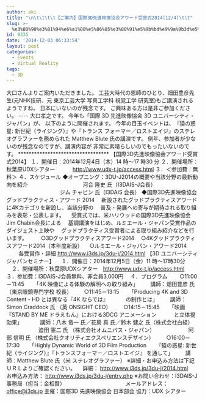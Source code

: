 ```yaml
---
author: aki
title: "\n\t\t\t\t【ご案内】国際3D先進映像協会アワード受賞式2014(12/4)\t\t"
slug: >-
  %e3%80%90%e3%81%94%e6%a1%88%e5%86%85%e3%80%91%e5%9b%bd%e9%9a%9b3d%e5%85%88%e9%80%b2%e6%98%a0%e5%83%8f%e5%8d%94%e4%bc%9a%e3%82%a2%e3%83%af%e3%83%bc%e3%83%89%e5%8f%97%e8%b3%9e%e5%bc%8f2014124
id: 9335
date: '2014-12-03 06:33:54'
layout: post
categories:
  - Events
  - Virtual Reality
tags:
  - 3D
---
```


大口さんよりご案内いただきました。 工芸大時代の恩師のひとり、畑田豊彦先生(元NHK技研、元 東京工芸大学 写真工学科 視覚工学 研究室)もご講演されるようですね。 日本にいないのが残念です。 ご興味ある方は是非ご参加ください。 ---- 大口孝之です。 今年も「国際 3D 先進映像協会 3D ユニバーシティ・ジャパン」が、 以下のように開催されます。 今年の目玉イベントは、　『猿の惑星: 新世紀（ライジング）』や『トランス フォーマー／ロストエイジ』のステレオグラファーを務められた Matthew Blute 氏の講演です。 例年、参加者が少ないのが残念なのですが、講演内容が 非常に素晴らしいのでもったいないのです。 ********************************** 【国際3D先進映像協会アワード受賞式2014】 １．開催日：2014年12月4日（木）14 時～17 時30 分 ２．開催場所：秋葉原UDXシアター 　　　http://www.udx-t.jp/access.html ３．＜参加費：無料＞ ４．スケジュール ◆オープニング：3DU-J2014の概要や当該分野の最新動向を紹介 　　　　　　　　　　河合 隆史 氏（I3DAIS-J会長） 　　　　　　　　　　ジム チャビン 氏（I3DAIS 会長） ◆国際3D先進映像協会 グッドプラクティス・アワード 2014 　新設されたグッドプラクティスアワードに4Kカテゴリを新設し、当該分野の 　普及・発展への寄与が期待される取り組みを表彰・公表します。 　受賞式では、米ハリウッドの国際3D先進映像協会 Jim Chabin会長による 　基調講演をはじめ、ルミエール・ジャパン受賞作品のダイジェスト上映や 　グッドプラクティス受賞者による取り組み紹介などを行います。 　 　○3Dグッドプラクティスアワード2014 　○4Kグッドプラクティスアワード2014（本年度新設） 　○ルミエール・ジャパン・アワード2014 　 　各受賞作・詳細 http://www.i3ds.jp/3du-j/2014.html 【3D ユニバーシティジャパンセミナー】 　１．開催日：2014年12月5日（金）11 時～17時30分 　２．開催場所：秋葉原UDXシアター　http://www.udx-t.jp/access.html 　３．参加費：I3DAIS-J会員無料、非会員3,000円 　４．プログラム 　　○11:00－11:45 　　「4K 映像による体験の解明への取り組み」 　　講師：畑田豊彦 氏 （東京眼鏡専門学校 校長） 　　○11:45－13:15 　　「Producing 4K and 3D Content - HD とは異なる『4K ならでは』 　　　の制作とは」 　　講師：Simon Craddock 氏 （英 ONSIGHT CEO） 　　○14:15－15:45 　　「映画『STAND BY ME ドラえもん』における3DCG アニメーション 　　　と立体視効果」 　　　講師：八木 竜一 氏／花房 真 氏／鈴木 健之 氏（株式会社白組） 　　　　　　迫田 憲二 氏 （株式会社オムニバス・ジャパン） 　　　　　　阿部 信明 氏 （株式会社クオリティエクスペリエンスデザイン） 　　○16:00－17:30 　　「Highly Dynamic World of 3D Film Production 　　『猿の惑星: 新世紀（ライジング）』『トランスフォーマー／ロストエイジ』 を通して」 　　講師：Matthew Blute 氏（米 ステレオグラファー） ※詳細・お申込み方法は下記ＵＲＬよりご確認ください。 　詳細： http://www.i3ds.jp/3du-j/2014.html 　お申込み方法： http://www.i3ds.jp/3du-j/entry.php ※お問い合わせ：I3DAIS-J 事務局（担当：金相賢） 　　　　　　　　　　　メールアドレス：office@i3ds.jp 主催：国際3D 先進映像協会 日本部会 協力：UDX シアター
